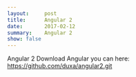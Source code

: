 ```yaml
---
layout:     post
title:      Angular 2
date:       2017-02-12
summary:    Angular 2
show: false
---
```


Angular 2 Download Angular you can here: https://github.com/duxa/angular2.git